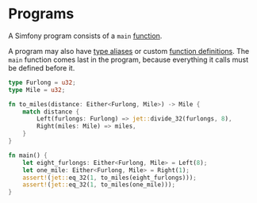 # Programs

A Simfony program consists of a `main` [function](./function.md).

A program may also have [type aliases](./type_alias.md) or custom [function definitions](./function.md).
The `main` function comes last in the program, because everything it calls must be defined before it.

```rust
type Furlong = u32;
type Mile = u32;

fn to_miles(distance: Either<Furlong, Mile>) -> Mile {
    match distance {
        Left(furlongs: Furlong) => jet::divide_32(furlongs, 8),
        Right(miles: Mile) => miles,
    }
}

fn main() {
    let eight_furlongs: Either<Furlong, Mile> = Left(8);
    let one_mile: Either<Furlong, Mile> = Right(1);
    assert!(jet::eq_32(1, to_miles(eight_furlongs)));
    assert!(jet::eq_32(1, to_miles(one_mile)));
}
```

